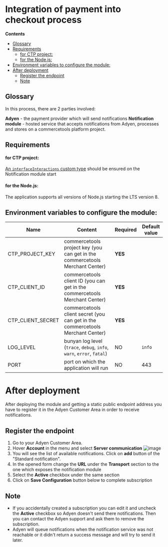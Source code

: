 # Integration of payment into checkout process

<!-- START doctoc generated TOC please keep comment here to allow auto update -->
<!-- DON'T EDIT THIS SECTION, INSTEAD RE-RUN doctoc TO UPDATE -->
**Contents**

  - [Glossary](#glossary)
  - [Requirements](#requirements)
      - [for CTP project:](#for-ctp-project)
      - [for the Node.js:](#for-the-nodejs)
  - [Environment variables to configure the module:](#environment-variables-to-configure-the-module)
- [After deployment](#after-deployment)
  - [Register the endpoint](#register-the-endpoint)
  - [Note](#note)

<!-- END doctoc generated TOC please keep comment here to allow auto update -->

## Glossary
In this process, there are 2 parties involved:

**Adyen** - the payment provider which will send notifications
**Notification module** - hosted service that accepts notifications from Adyen,
processes and stores on a commercetools platform project.  

## Requirements 

#### for CTP project:
[An `interfaceInteractions` custom type](../resources/payment-interface-interaction-types.json) should be ensured on the Notification module start

#### for the Node.js:
The application supports all versions of Node.js starting the LTS version 8.


## Environment variables to configure the module:
Name | Content | Required | Default value
------------ | ------------- | ------------- | -------------
CTP_PROJECT_KEY | commercetools project key (you can get in the commercetools Merchant Center) | **YES** |
CTP_CLIENT_ID | commercetools client ID (you can get in the commercetools Merchant Center) | **YES** |
CTP_CLIENT_SECRET | commercetools client secret (you can get in the commercetools Merchant Center) | **YES** |
LOG_LEVEL | bunyan log level (`trace`, `debug`, `info`, `warn`, `error`, `fatal`)| NO | `info`
PORT | port on which the application will run | NO | 443

# After deployment

After deploying the module and getting a static public endpoint address
you have to register it in the Adyen Customer Area in order to receive notifications.

## Register the endpoint
 1. Go to your Adyen Customer Area.
 1. Hover **Account** in the menu and select **Server communication**
![image](https://user-images.githubusercontent.com/9251453/55414133-e5b13100-556a-11e9-89ac-a9ebbf72bfdf.png)
 1. You will see the list of available notifications. Click on **add** button of the
"Standard notification".
 1. In the opened form change the **URL** under the **Transport** section to the one
 which exposes the notification module
 1. Select the **Active** checkbox under the same section
 1. Click on **Save Configuration** button below to complete subscription

## Note
- If you accidentally created a subscription you can edit it and uncheck the **Active** checkbox so Adyen doesn't
send there notifications. Then you can contact the Adyen support and ask them to remove the subscription.
- Adyen will queue notifications when the notification service was not reachable or it didn't return a success message
  and will try to send it later.
